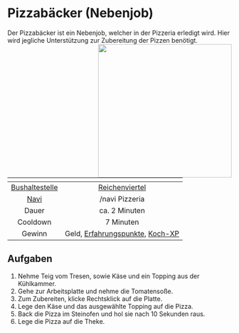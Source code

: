 # Pizzabäcker (Nebenjob)
Der Pizzabäcker ist ein Nebenjob, welcher in der Pizzeria erledigt wird. Hier wird jegliche Unterstützung zur Zubereitung der Pizzen benötigt. <img align="right" width="300" eight="150" src="../../../assets/image/nebenjobs/Pizzabäcker.png">

| <!-- --> | <!-- --> |
| :-: | :-: |
| [Bushaltestelle](../../pages/öpnv/bus.md) | [Reichenviertel](../../pages/gebiete/reichenviertel.md) |
| [Navi](../../pages/allgemein/navigation.md) | /navi Pizzeria |
| Dauer | ca. 2 Minuten |
| Cooldown | 7 Minuten |
| Gewinn | Geld, [Erfahrungspunkte](../../pages/allgemein/level.md), [Koch-XP](../../pages/skills/kochen.md) |

## Aufgaben
1. Nehme Teig vom Tresen, sowie Käse und ein Topping aus der Kühlkammer.
2. Gehe zur Arbeitsplatte und nehme die Tomatensoße.
3. Zum Zubereiten, klicke Rechtsklick auf die Platte.
4. Lege den Käse und das ausgewählte Topping auf die Pizza.
5. Back die Pizza im Steinofen und hol sie nach 10 Sekunden raus.
6. Lege die Pizza auf die Theke.
